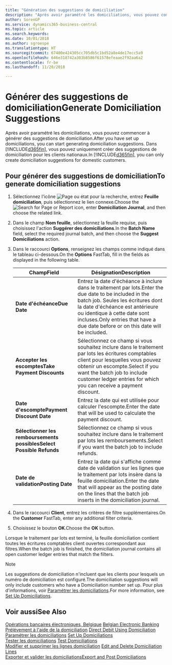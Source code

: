 ```yaml
---
title: "Génération des suggestions de domiciliation"
description: "Après avoir paramétré les domiciliations, vous pouvez commencer à générer des suggestions de domiciliation. Vous pouvez uniquement créer des suggestions de domiciliation pour les clients nationaux."
author: SorenGP
ms.service: dynamics365-business-central
ms.topic: article
ms.search.keywords: 
ms.date: 10/01/2018
ms.author: sgroespe
ms.translationtype: HT
ms.sourcegitcommit: 67400e424305cc705db5c1bd52a8e4de17ecc5a9
ms.openlocfilehash: 646e318742a303b8586f61578efeaae2f92aa6a2
ms.contentlocale: fr-be
ms.lasthandoff: 11/20/2018

---
```

# <a name="generate-domiciliation-suggestions"></a><span data-ttu-id="ee006-104">Générer des suggestions de domiciliation</span><span class="sxs-lookup"><span data-stu-id="ee006-104">Generate Domiciliation Suggestions</span></span>
<span data-ttu-id="ee006-105">Après avoir paramétré les domiciliations, vous pouvez commencer à générer des suggestions de domiciliation.</span><span class="sxs-lookup"><span data-stu-id="ee006-105">After you have set up domiciliations, you can start generating domiciliation suggestions.</span></span> <span data-ttu-id="ee006-106">Dans [!INCLUDE[d365fin](../../includes/d365fin_md.md)], vous pouvez uniquement créer des suggestions de domiciliation pour les clients nationaux.</span><span class="sxs-lookup"><span data-stu-id="ee006-106">In [!INCLUDE[d365fin](../../includes/d365fin_md.md)], you can only create domiciliation suggestions for domestic customers.</span></span>  

## <a name="to-generate-domiciliation-suggestions"></a><span data-ttu-id="ee006-107">Pour générer des suggestions de domiciliation</span><span class="sxs-lookup"><span data-stu-id="ee006-107">To generate domiciliation suggestions</span></span>  

1.  <span data-ttu-id="ee006-108">Sélectionnez l'icône ![Page ou état pour la recherche](../../media/ui-search/search_small.png "icône Page ou état pour la recherche"), entrez **Feuille domiciliation**, puis sélectionnez le lien connexe.</span><span class="sxs-lookup"><span data-stu-id="ee006-108">Choose the ![Search for Page or Report](../../media/ui-search/search_small.png "Search for Page or Report icon") icon, enter **Domiciliation Journal**, and then choose the related link.</span></span>  
2.  <span data-ttu-id="ee006-109">Dans le champ **Nom feuille**, sélectionnez la feuille requise, puis choisissez l'action **Suggérer des domiciliations**.</span><span class="sxs-lookup"><span data-stu-id="ee006-109">In the **Batch Name** field, select the required journal batch, and then choose the **Suggest Domiciliations** action.</span></span>  
3.  <span data-ttu-id="ee006-110">Dans le raccourci **Options**, renseignez les champs comme indiqué dans le tableau ci-dessous.</span><span class="sxs-lookup"><span data-stu-id="ee006-110">On the **Options** FastTab, fill in the fields as displayed in the following table.</span></span>  

    |<span data-ttu-id="ee006-111">Champ</span><span class="sxs-lookup"><span data-stu-id="ee006-111">Field</span></span>|<span data-ttu-id="ee006-112">Désignation</span><span class="sxs-lookup"><span data-stu-id="ee006-112">Description</span></span>|  
    |---------------------------------|---------------------------------------|  
    |<span data-ttu-id="ee006-113">**Date d'échéance**</span><span class="sxs-lookup"><span data-stu-id="ee006-113">**Due Date**</span></span>|<span data-ttu-id="ee006-114">Entrez la date d'échéance à inclure dans le traitement par lots.</span><span class="sxs-lookup"><span data-stu-id="ee006-114">Enter the due date to be included in the batch job.</span></span> <span data-ttu-id="ee006-115">Seules les écritures dont la date d'échéance est antérieure ou identique à cette date sont incluses.</span><span class="sxs-lookup"><span data-stu-id="ee006-115">Only entries that have a due date before or on this date will be included.</span></span>|  
    |<span data-ttu-id="ee006-116">**Accepter les escomptes**</span><span class="sxs-lookup"><span data-stu-id="ee006-116">**Take Payment Discounts**</span></span>|<span data-ttu-id="ee006-117">Sélectionnez ce champ si vous souhaitez inclure dans le traitement par lots les écritures comptables client pour lesquelles vous pouvez obtenir un escompte.</span><span class="sxs-lookup"><span data-stu-id="ee006-117">Select if you want the batch job to include customer ledger entries for which you can receive a payment discount.</span></span>|  
    |<span data-ttu-id="ee006-118">**Date d'escompte**</span><span class="sxs-lookup"><span data-stu-id="ee006-118">**Payment Discount Date**</span></span>|<span data-ttu-id="ee006-119">Entrez la date qui est utilisée pour calculer l'escompte.</span><span class="sxs-lookup"><span data-stu-id="ee006-119">Enter the date that will be used to calculate the payment discount.</span></span>|  
    |<span data-ttu-id="ee006-120">**Sélectionner les remboursements possibles**</span><span class="sxs-lookup"><span data-stu-id="ee006-120">**Select Possible Refunds**</span></span>|<span data-ttu-id="ee006-121">Sélectionnez ce champ si vous souhaitez inclure dans le traitement par lots les remboursements.</span><span class="sxs-lookup"><span data-stu-id="ee006-121">Select if you want the batch job to include refunds.</span></span>|  
    |<span data-ttu-id="ee006-122">**Date de validation**</span><span class="sxs-lookup"><span data-stu-id="ee006-122">**Posting Date**</span></span>|<span data-ttu-id="ee006-123">Entrez la date qui s'affiche comme date de validation sur les lignes que le traitement par lots insère dans la feuille domiciliation.</span><span class="sxs-lookup"><span data-stu-id="ee006-123">Enter the date that will appear as the posting date on the lines that the batch job inserts in the domiciliation journal.</span></span>|  

4.  <span data-ttu-id="ee006-124">Dans le raccourci **Client**, entrez les critères de filtre supplémentaires.</span><span class="sxs-lookup"><span data-stu-id="ee006-124">On the **Customer** FastTab, enter any additional filter criteria.</span></span>  
5.  <span data-ttu-id="ee006-125">Choisissez le bouton **OK**.</span><span class="sxs-lookup"><span data-stu-id="ee006-125">Choose the **OK** button.</span></span>  

<span data-ttu-id="ee006-126">Lorsque le traitement par lots est terminé, la feuille domiciliation contient toutes les écritures comptables client ouvertes correspondant aux filtres.</span><span class="sxs-lookup"><span data-stu-id="ee006-126">When the batch job is finished, the domiciliation journal contains all open customer ledger entries that match the filters.</span></span>  

> [!NOTE]  
>  <span data-ttu-id="ee006-127">Les suggestions de domiciliation n'incluent que les clients pour lesquels un numéro de domiciliation est configuré.</span><span class="sxs-lookup"><span data-stu-id="ee006-127">The domiciliation suggestions will only include customers who have a Domiciliation number set up.</span></span> <span data-ttu-id="ee006-128">Pour plus d'informations, voir [Paramétrer les domiciliations](how-to-set-up-domiciliations.md).</span><span class="sxs-lookup"><span data-stu-id="ee006-128">For more information, see [Set Up Domiciliations](how-to-set-up-domiciliations.md).</span></span>  

## <a name="see-also"></a><span data-ttu-id="ee006-129">Voir aussi</span><span class="sxs-lookup"><span data-stu-id="ee006-129">See Also</span></span>  
 <span data-ttu-id="ee006-130">[Opérations bancaires électroniques, Belgique](belgian-electronic-banking.md) </span><span class="sxs-lookup"><span data-stu-id="ee006-130">[Belgian Electronic Banking](belgian-electronic-banking.md) </span></span>  
 <span data-ttu-id="ee006-131">[Prélévement à l'aide de la domiciliation](direct-debit-using-domiciliation.md) </span><span class="sxs-lookup"><span data-stu-id="ee006-131">[Direct Debit Using Domiciliation](direct-debit-using-domiciliation.md) </span></span>  
 <span data-ttu-id="ee006-132">[Paramétrer les domiciliations](how-to-set-up-domiciliations.md) </span><span class="sxs-lookup"><span data-stu-id="ee006-132">[Set Up Domiciliations](how-to-set-up-domiciliations.md) </span></span>  
 <span data-ttu-id="ee006-133">[Tester les domiciliations](how-to-test-domiciliations.md) </span><span class="sxs-lookup"><span data-stu-id="ee006-133">[Test Domiciliations](how-to-test-domiciliations.md) </span></span>  
 <span data-ttu-id="ee006-134">[Modifier et supprimer les lignes domiciliation](how-to-edit-and-delete-domiciliation-lines.md) </span><span class="sxs-lookup"><span data-stu-id="ee006-134">[Edit and Delete Domiciliation Lines](how-to-edit-and-delete-domiciliation-lines.md) </span></span>  
 [<span data-ttu-id="ee006-135">Exporter et valider les domiciliations</span><span class="sxs-lookup"><span data-stu-id="ee006-135">Export and Post Domiciliations</span></span>](how-to-export-and-post-domiciliations.md)

